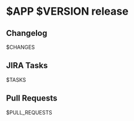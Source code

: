 # $APP $VERSION release

## Changelog

$CHANGES

## JIRA Tasks

$TASKS

## Pull Requests

$PULL_REQUESTS
